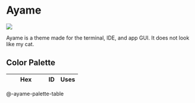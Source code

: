 # Ayame

![](https://raw.githubusercontent.com/Nurdoidz/Ayame/master/out/ayame-palette-graphic.png)

Ayame is a theme made for the terminal, IDE, and app GUI. It does not look like my cat.

## Color Palette

| <div style="width:90px">Hex</div> | ID | Uses |
| --- | --- | --- |
@-ayame-palette-table
